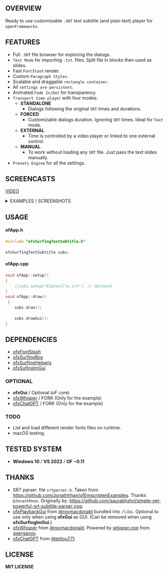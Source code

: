 ## OVERVIEW

Ready to use customizable `.SRT` text subtitle (and plain text) player for `openFrameworks`. 

## FEATURES

- Full `.SRT` file browser for exploring the dialogs.
- `Text Mode` for importing `.txt`. files. Split file in blocks then used as slides.
- Fast `FontStash` render.
- Custom `Paragraph Styles`.
- Scalable and draggable `rectangle container`.
- All `settings are persistent`.
- Animated `Fade In/Out` for transparency.
- `Transport time player` with four modes: 
	- **STANDALONE**  
	  - Dialogs following the original `SRT` times and durations.
	- **FORCED** 
	  - Customizable dialogs duration. Ignoring `SRT` times. Ideal for `Text` mode.
	- **EXTERNAL** 
	  - Time is controlled by a video player or linked to one external control.  
	- **MANUAL** 
	  - To work without loading any `SRT` file. Just pass the text slides manually.
- `Presets Engine` for all the settings. 
	
## SCREENCASTS

[VIDEO](https://youtu.be/kcObeooL3Pc)

<details>
  <summary>EXAMPLES / SCREENSHOTS</summary>

#### - example-Subs_ImGui / ImGui (Optional) 
![Screenshot](Examples/example-Subs_ImGui/Capture.PNG)

#### - example-Subs_ofxGui / ofxGui 
![Screenshot](Examples_ofxGui/example-Subs_ofxGui/Capture.PNG)

#### - example-Subs_ofxGui2 / ofxGui (Video Player) 
![Screenshot](Examples_ofxGui/example-Subs_ofxGui2/Capture.PNG)

#### - example-SubtitleWhisper / Whisper (Real-time audio to text) [ ADVANCED / WIP ]  
![Screenshot](Examples_Advanced/example-SubtitleWhisper/Capture.PNG)  
Requires this [FORK](https://github.com/moebiussurfing/ofxWhisper) of [ofxWhisper](https://github.com/roymacdonald/ofxWhisper) from [@roymacdonald](https://github.com/roymacdonald).  

#### - example-SubtitleChatGPT / [ ADVANCED / WIP ]  
![Screenshot](Examples_Advanced/example-SubtitleChatGPT/Capture.PNG)  


[VIDEO](https://youtu.be/G8iH-0UakN4)


</details>

## USAGE

#### ofApp.h
```.cpp
#include "ofxSurfingTextSubtitle.h"

ofxSurfingTextSubtitle subs;
```

#### ofApp.cpp
```.cpp
void ofApp::setup() 
{
	//subs.setup("Alphaville.srt"); // Optional
}
void ofApp::draw()
 {
	subs.draw();

	subs.drawGui();
}
```

## DEPENDENCIES
- [ofxFontStash](https://github.com/armadillu/ofxFontStash)
- [ofxSurfingBox](https://github.com/moebiussurfing/ofxSurfingBox)
- [ofxSurfingHelpers](https://github.com/moebiussurfing/ofxSurfingHelpers)
- [ofxSufingImGui](https://github.com/moebiussurfing/ofxSurfingImGui)

### OPTIONAL
- **ofxGui** / Optional (oF core)
- [ofxWhisper](https://github.com/moebiussurfing/ofxWhisper) / FORK (Only for the example)
- [ofxChatGPT](https://github.com/moebiussurfing/ofxChatGPT) / FORK (Only for the example)

### TODO
- List and load different render fonts files on runtime.  
- macOS testing.

## TESTED SYSTEM
* **Windows 10** / **VS 2022** / **OF ~0.11**

## THANKS
* SRT parser: file `srtparser.h`. Taken from https://github.com/Jonathhhan/ofEmscriptenExamples. Thanks `@Jonathhhan`. Originally by: https://github.com/saurabhshri/simple-yet-powerful-srt-subtitle-parser-cpp.  
* [ofxPlaybackGui](https://github.com/roymacdonald/ofxPlaybackGui) from [@roymacdonald](https://github.com/roymacdonald) bundled into `/libs`. Optional to use only when using **ofxGui** as GUI. (Can be removed when using **ofxSurfingImGui**.)
* [ofxWhisper](https://github.com/roymacdonald/ofxWhisper) from [@roymacdonald](https://github.com/roymacdonald). Powered by [whisper.cpp](https://github.com/ggerganov/whisper.cpp) from [ggerganov](https://github.com/ggerganov).  
* [ofxChatGPT](https://github.com/tettou771/ofxChatGPT) from [@tettou771](https://github.com/tettou771).   

## LICENSE
**MIT LICENSE**